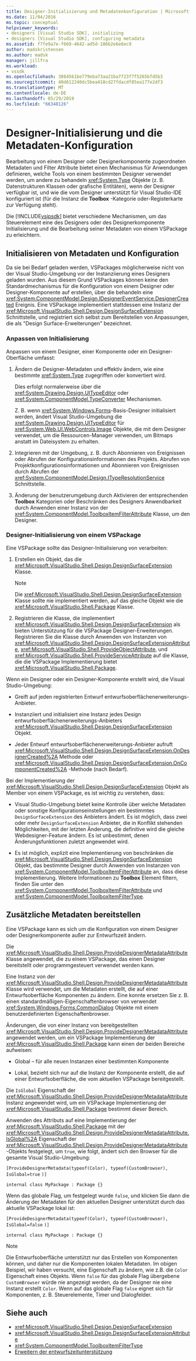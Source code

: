 ```yaml
---
title: Designer-Initialisierung und Metadatenkonfiguration | Microsoft-Dokumentation
ms.date: 11/04/2016
ms.topic: conceptual
helpviewer_keywords:
- designers [Visual Studio SDK], initializing
- designers [Visual Studio SDK], configuring metadata
ms.assetid: f7fe9a7e-f669-4642-ad5d-186b2e6e6ec9
author: madskristensen
ms.author: madsk
manager: jillfra
ms.workload:
- vssdk
ms.openlocfilehash: 3084561be779eba73aa21ba7f23f7f5265bfd5b3
ms.sourcegitcommit: 40d612240dc5bea418cd27fdacdf85ea177e2df3
ms.translationtype: MT
ms.contentlocale: de-DE
ms.lasthandoff: 05/29/2019
ms.locfileid: "66348126"
---
```

# <a name="designer-initialization-and-metadata-configuration"></a>Designer-Initialisierung und die Metadaten-Konfiguration

Bearbeitung von einem Designer oder Designerkomponente zugeordneten Metadaten und Filter Attribute bietet einen Mechanismus für Anwendungen definieren, welche Tools von einem bestimmten Designer verwendet werden, um andere zu behandeln <xref:System.Type> Objekte (z. B. Datenstrukturen Klassen oder grafische Entitäten), wenn der Designer verfügbar ist, und wie die vom Designer unterstützt für Visual Studio-IDE konfiguriert ist (für die Instanz die **Toolbox** -Kategorie oder-Registerkarte zur Verfügung steht).

Die [!INCLUDE[vsipsdk](../extensibility/includes/vsipsdk_md.md)] bietet verschiedene Mechanismen, um das Steuerelement eine des Designers oder des Designerkomponente Initialisierung und die Bearbeitung seiner Metadaten von einem VSPackage zu erleichtern.

## <a name="initialize-metadata-and-configuration-information"></a>Initialisieren von Metadaten und Konfiguration
 Da sie bei Bedarf geladen werden, VSPackages möglicherweise nicht von der Visual Studio-Umgebung vor der Instanziierung eines Designers geladen wurden. Aus diesem Grund VSPackages können keine den Standardmechanismus für die Konfiguration von einem Designer oder Designer-Komponente auf erstellen, über die behandeln eine <xref:System.ComponentModel.Design.IDesignerEventService.DesignerCreated> Ereignis. Eine VSPackage implementiert stattdessen eine Instanz der <xref:Microsoft.VisualStudio.Shell.Design.DesignSurfaceExtension> Schnittstelle, und registriert sich selbst zum Bereitstellen von Anpassungen, die als "Design Surface-Erweiterungen" bezeichnet.

### <a name="customize-initialization"></a>Anpassen von Initialisierung

Anpassen von einem Designer, einer Komponente oder ein Designer-Oberfläche umfasst:

1. Ändern die Designer-Metadaten und effektiv ändern, wie eine bestimmte <xref:System.Type> zugegriffen oder konvertiert wird.

    Dies erfolgt normalerweise über die <xref:System.Drawing.Design.UITypeEditor> oder <xref:System.ComponentModel.TypeConverter> Mechanismen.

    Z. B. wenn <xref:System.Windows.Forms>-Basis-Designer initialisiert werden, ändert Visual Studio-Umgebung die <xref:System.Drawing.Design.UITypeEditor> für <xref:System.Web.UI.WebControls.Image> Objekte, die mit dem Designer verwendet, um die Ressourcen-Manager verwenden, um Bitmaps anstatt im Dateisystem zu erhalten.

2. Integrieren mit der Umgebung, z. B. durch Abonnieren von Ereignissen oder Abrufen der Konfigurationsinformationen des Projekts. Abrufen von Projektkonfigurationsinformationen und Abonnieren von Ereignissen durch Abrufen der <xref:System.ComponentModel.Design.ITypeResolutionService> Schnittstelle.

3. Änderung der benutzerumgebung durch Aktivieren der entsprechenden **Toolbox** Kategorien oder Beschränken des Designers Anwendbarkeit durch Anwenden einer Instanz von der <xref:System.ComponentModel.ToolboxItemFilterAttribute> Klasse, um den Designer.

### <a name="designer-initialization-by-a-vspackage"></a>Designer-Initialisierung von einem VSPackage

Eine VSPackage sollte das Designer-Initialisierung von verarbeiten:

1. Erstellen ein Objekt, das die <xref:Microsoft.VisualStudio.Shell.Design.DesignSurfaceExtension> Klasse.

   > [!NOTE]
   > Die <xref:Microsoft.VisualStudio.Shell.Design.DesignSurfaceExtension> Klasse sollte nie implementiert werden, auf das gleiche Objekt wie die <xref:Microsoft.VisualStudio.Shell.Package> Klasse.

2. Registrieren die Klasse, die implementiert <xref:Microsoft.VisualStudio.Shell.Design.DesignSurfaceExtension> als bieten Unterstützung für die VSPackage Designer-Erweiterungen. Registrieren Sie die Klasse durch Anwenden von Instanzen von <xref:Microsoft.VisualStudio.Shell.Design.DesignSurfaceExtensionAttribute>, <xref:Microsoft.VisualStudio.Shell.ProvideObjectAttribute>, und <xref:Microsoft.VisualStudio.Shell.ProvideServiceAttribute> auf die Klasse, die die VSPackage Implementierung bietet <xref:Microsoft.VisualStudio.Shell.Package>.

Wenn ein Designer oder ein Designer-Komponente erstellt wird, die Visual Studio-Umgebung:

- Greift auf jeden registrierten Entwurf entwurfsoberflächenerweiterungs-Anbieter.

- Instanziiert und initialisiert eine Instanz jedes Design entwurfsoberflächenerweiterungs-Anbieters <xref:Microsoft.VisualStudio.Shell.Design.DesignSurfaceExtension> Objekt.

- Jeder Entwurf entwurfsoberflächenerweiterungs-Anbieter aufruft <xref:Microsoft.VisualStudio.Shell.Design.DesignSurfaceExtension.OnDesignerCreated%2A> Methode oder <xref:Microsoft.VisualStudio.Shell.Design.DesignSurfaceExtension.OnComponentCreated%2A> -Methode (nach Bedarf).

Bei der Implementierung der <xref:Microsoft.VisualStudio.Shell.Design.DesignSurfaceExtension> Objekt als Member von einem VSPackage, es ist wichtig zu verstehen, dass:

- Visual Studio-Umgebung bietet keine Kontrolle über welche Metadaten oder sonstige Konfigurationseinstellungen ein bestimmtes `DesignSurfaceExtension` des Anbieters ändert. Es ist möglich, dass zwei oder mehr `DesignSurfaceExtension` Anbieter, die in Konflikt stehenden Möglichkeiten, mit der letzten Änderung, die definitive wird die gleiche Webdesigner-Feature ändern. Es ist unbestimmt, denen Änderungsfunktionen zuletzt angewendet wird.

- Es ist möglich, explizit eine Implementierung von beschränken die <xref:Microsoft.VisualStudio.Shell.Design.DesignSurfaceExtension> Objekt, das bestimmte Designer durch Anwenden von Instanzen von <xref:System.ComponentModel.ToolboxItemFilterAttribute> an, dass diese Implementierung. Weitere Informationen zu **Toolbox** Element filtern, finden Sie unter den <xref:System.ComponentModel.ToolboxItemFilterAttribute> und <xref:System.ComponentModel.ToolboxItemFilterType>.

## <a name="additional-metadata-provisioning"></a>Zusätzliche Metadaten bereitstellen

Eine VSPackage kann es sich um die Konfiguration von einem Designer oder Designerkomponente außer zur Entwurfszeit ändern.

Die <xref:Microsoft.VisualStudio.Shell.Design.ProvideDesignerMetadataAttribute> Klasse angewendet, die zu einem VSPackage, das einen Designer bereitstellt oder programmgesteuert verwendet werden kann.

Eine Instanz von der <xref:Microsoft.VisualStudio.Shell.Design.ProvideDesignerMetadataAttribute> Klasse wird verwendet, um die Metadaten erstellt, die auf einer Entwurfsoberfläche Komponenten zu ändern. Eine konnte ersetzen Sie z. B. einen standardmäßigen-Eigenschaftenbrowser von verwendet <xref:System.Windows.Forms.CommonDialog> Objekte mit einem benutzerdefinierten Eigenschaftenbrowser.

Änderungen, die von einer Instanz von bereitgestellten <xref:Microsoft.VisualStudio.Shell.Design.ProvideDesignerMetadataAttribute> angewendet werden, um ein VSPackage Implementierung der <xref:Microsoft.VisualStudio.Shell.Package> kann einen der beiden Bereiche aufweisen:

- Global – für alle neuen Instanzen einer bestimmten Komponente

- Lokal, bezieht sich nur auf die Instanz der Komponente erstellt, die auf einer Entwurfsoberfläche, die vom aktuellen VSPackage bereitgestellt.

Die `IsGlobal` Eigenschaft der <xref:Microsoft.VisualStudio.Shell.Design.ProvideDesignerMetadataAttribute> Instanz angewendet wird, um ein VSPackage Implementierung der <xref:Microsoft.VisualStudio.Shell.Package> bestimmt dieser Bereich.

Anwenden des Attributs auf eine Implementierung der <xref:Microsoft.VisualStudio.Shell.Package> mit der <xref:Microsoft.VisualStudio.Shell.Design.ProvideDesignerMetadataAttribute.IsGlobal%2A> Eigenschaft der <xref:Microsoft.VisualStudio.Shell.Design.ProvideDesignerMetadataAttribute> -Objekts festgelegt, um `true`, wie folgt, ändert sich den Browser für die gesamte Visual Studio-Umgebung:

`[ProvideDesignerMetadata(typeof(Color), typeof(CustomBrowser),`   `IsGlobal=true`  `)]`

`internal class MyPackage : Package {}`

Wenn das globale Flag, um festgelegt wurde `false`, und klicken Sie dann die Änderung der Metadaten für den aktuellen Designer unterstützt durch das aktuelle VSPackage lokal ist:

`[ProvideDesignerMetadata(typeof(Color), typeof(CustomBrowser),`   `IsGlobal=false`  `)]`

`internal class MyPackage : Package {}`

> [!NOTE]
> Die Entwurfsoberfläche unterstützt nur das Erstellen von Komponenten können, und daher nur die Komponenten lokalen Metadaten. Im obigen Beispiel, wir haben versucht, eine Eigenschaft zu ändern, wie z.B. die `Color` Eigenschaft eines Objekts. Wenn `false` für das globale Flag übergebene `CustomBrowser` würde nie angezeigt werden, da der Designer nie eine Instanz erstellt `Color`. Wenn auf das globale Flag `false` eignet sich für Komponenten, z. B. Steuerelemente, Timer und Dialogfelder.

## <a name="see-also"></a>Siehe auch

- <xref:Microsoft.VisualStudio.Shell.Design.DesignSurfaceExtension>
- <xref:Microsoft.VisualStudio.Shell.Design.DesignSurfaceExtensionAttribute>
- <xref:System.ComponentModel.ToolboxItemFilterType>
- [Erweitern der entwurfszeitunterstützung](https://msdn.microsoft.com/Library/d6ac8a6a-42fd-4bc8-bf33-b212811297e2)